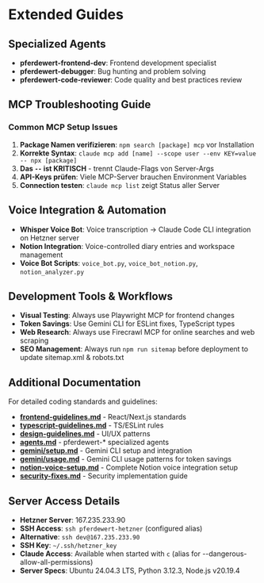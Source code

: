 # Extended Guides

## Specialized Agents
- **pferdewert-frontend-dev**: Frontend development specialist
- **pferdewert-debugger**: Bug hunting and problem solving
- **pferdewert-code-reviewer**: Code quality and best practices review

## MCP Troubleshooting Guide
### Common MCP Setup Issues
1. **Package Namen verifizieren**: `npm search [package] mcp` vor Installation
2. **Korrekte Syntax**: `claude mcp add [name] --scope user --env KEY=value -- npx [package]`
3. **Das `--` ist KRITISCH** - trennt Claude-Flags von Server-Args
4. **API-Keys prüfen**: Viele MCP-Server brauchen Environment Variables
5. **Connection testen**: `claude mcp list` zeigt Status aller Server

## Voice Integration & Automation
- **Whisper Voice Bot**: Voice transcription → Claude Code CLI integration on Hetzner server
- **Notion Integration**: Voice-controlled diary entries and workspace management
- **Voice Bot Scripts**: `voice_bot.py`, `voice_bot_notion.py`, `notion_analyzer.py`

## Development Tools & Workflows
- **Visual Testing**: Always use Playwright MCP for frontend changes
- **Token Savings**: Use Gemini CLI for ESLint fixes, TypeScript types
- **Web Research**: Always use Firecrawl MCP for online searches and web scraping
- **SEO Management**: Always run `npm run sitemap` before deployment to update sitemap.xml & robots.txt

## Additional Documentation
For detailed coding standards and guidelines:
- **[frontend-guidelines.md](./frontend-guidelines.md)** - React/Next.js standards
- **[typescript-guidelines.md](./typescript-guidelines.md)** - TS/ESLint rules  
- **[design-guidelines.md](./design-guidelines.md)** - UI/UX patterns
- **[agents.md](./agents.md)** - pferdewert-* specialized agents
- **[gemini/setup.md](./gemini/setup.md)** - Gemini CLI setup and integration
- **[gemini/usage.md](./gemini/usage.md)** - Gemini CLI usage patterns for token savings
- **[notion-voice-setup.md](./notion-voice-setup.md)** - Complete Notion voice integration setup
- **[security-fixes.md](./security-fixes.md)** - Security implementation guide

## Server Access Details
- **Hetzner Server**: 167.235.233.90
- **SSH Access**: `ssh pferdewert-hetzner` (configured alias)
- **Alternative**: `ssh dev@167.235.233.90`
- **SSH Key**: `~/.ssh/hetzner_key`
- **Claude Access**: Available when started with `c` (alias for --dangerous-allow-all-permissions)
- **Server Specs**: Ubuntu 24.04.3 LTS, Python 3.12.3, Node.js v20.19.4